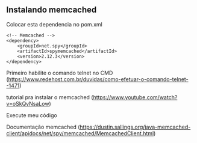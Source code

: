 ## Instalando memcached

Colocar esta dependencia no pom.xml 
````
<!-- Memcached -->
<dependency>
	<groupId>net.spy</groupId>
	<artifactId>spymemcached</artifactId>
	<version>2.12.3</version>
</dependency>
````

Primeiro habilite o comando telnet no CMD (https://www.redehost.com.br/duvidas/como-efetuar-o-comando-telnet--1471)

tutorial pra instalar o memcached (https://www.youtube.com/watch?v=oSkQvNsaLow)

Execute meu código


Documentação memcached (https://dustin.sallings.org/java-memcached-client/apidocs/net/spy/memcached/MemcachedClient.html)
